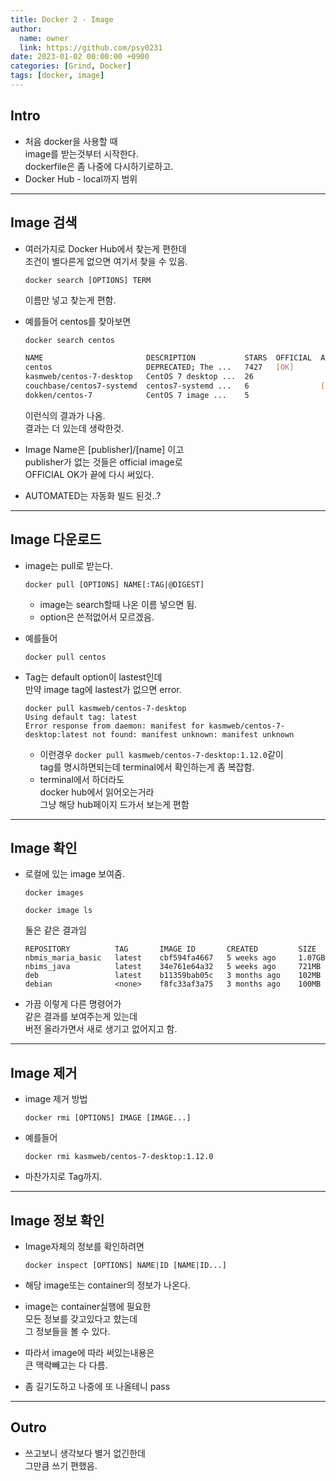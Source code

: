 ```yaml
---
title: Docker 2 - Image
author:
  name: owner
  link: https://github.com/psy0231
date: 2023-01-02 00:00:00 +0900
categories: [Grind, Docker]
tags: [docker, image]
---
```

## Intro

- 처음 docker을 사용할 때  
image를 받는것부터 시작한다.  
dockerfile은 좀 나중에 다시하기로하고.
- Docker Hub - local까지 범위

---

## Image 검색

- 여러가지로 Docker Hub에서 찾는게 편한데  
조건이 별다른게 없으면 여기서 찾을 수 있음.
  
  ```docker
  docker search [OPTIONS] TERM
  ```
  
  이름만 넣고 찾는게 편함.
  
- 예를들어 centos를 찾아보면
  
  ```bash
  docker search centos
  ```
  
  ```bash
  NAME                       DESCRIPTION           STARS  OFFICIAL  AUTOMATED
  centos                     DEPRECATED; The ...   7427   [OK]      
  kasmweb/centos-7-desktop   CentOS 7 desktop ...  26               
  couchbase/centos7-systemd  centos7-systemd ...   6                [OK]
  dokken/centos-7            CentOS 7 image ...    5                
  ```
  이런식의 결과가 나옴.  
  결과는 더 있는데 생락한것.

- Image Name은 [publisher]/[name] 이고  
publisher가 없는 것들은 official image로  
OFFICIAL OK가 끝에 다시 써있다.
- AUTOMATED는 자동화 빌드 된것..?

---

## Image 다운로드

- image는 pull로 받는다.
  
  ```
  docker pull [OPTIONS] NAME[:TAG|@DIGEST]
  ```
  
  - image는 search할때 나온 이름 넣으면 됨.
  - option은 쓴적없어서 모르겠음.
- 예를들어
  
  ```docker
  docker pull centos
  ```
  
- Tag는 default option이 lastest인데  
만약 image tag에 lastest가 없으면 error.
  
  ```docker
  docker pull kasmweb/centos-7-desktop 
  Using default tag: latest
  Error response from daemon: manifest for kasmweb/centos-7-desktop:latest not found: manifest unknown: manifest unknown
  ```
  
  - 이런경우 `docker pull kasmweb/centos-7-desktop:1.12.0`같이    
  tag를 명시하면되는데 terminal에서 확인하는게 좀 복잡함.
  - terminal에서 하더라도  
  docker hub에서 읽어오는거라    
  그냥 해당 hub페이지 드가서 보는게 편함

---

## Image 확인

- 로컬에 있는 image 보여줌.
  
  ```
  docker images
  
  docker image ls
  ```
  
  둘은 같은 결과임
  
  ```
  REPOSITORY          TAG       IMAGE ID       CREATED         SIZE
  nbmis_maria_basic   latest    cbf594fa4667   5 weeks ago     1.07GB
  nbims_java          latest    34e761e64a32   5 weeks ago     721MB
  deb                 latest    b11359bab05c   3 months ago    102MB
  debian              <none>    f8fc33af3a75   3 months ago    100MB
  ```
  
- 가끔 이렇게 다른 명령어가  
같은 결과를 보여주는게 있는데  
버전 올라가면서 새로 생기고 없어지고 함.

---

## Image 제거

- image 제거 방법
  
  ```
  docker rmi [OPTIONS] IMAGE [IMAGE...]
  ```
  
- 예를들어
  
  ```docker
  docker rmi kasmweb/centos-7-desktop:1.12.0
  ```
  
- 마찬가지로 Tag까지.

---

## Image 정보 확인

- Image자체의 정보를 확인하려면
  
  ```
  docker inspect [OPTIONS] NAME|ID [NAME|ID...]
  ```
  
- 해당 image또는 container의 정보가 나온다.
- image는 container실행에 필요한  
모든 정보를 갖고있다고 햤는데  
그 정보들을 볼 수 있다.
- 따라서 image에 따라 써있는내용은  
큰 맥락빼고는 다 다름.
- 좀 길기도하고 나중에 또 나올테니 pass

---

## Outro

- 쓰고보니 생각보다 별거 없긴한데  
그만큼 쓰기 편했음.